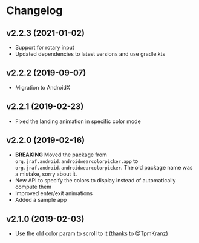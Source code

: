 # Changelog

## v2.2.3 (2021-01-02)
- Support for rotary input
- Updated dependencies to latest versions and use gradle.kts

## v2.2.2 (2019-09-07)
- Migration to AndroidX

## v2.2.1 (2019-02-23)
- Fixed the landing animation in specific color mode

## v2.2.0 (2019-02-16)
- **BREAKING** Moved the package from `org.jraf.android.androidwearcolorpicker.app` to `org.jraf.android.androidwearcolorpicker`.
The old package name was a mistake, sorry about it. 
- New API to specify the colors to display instead of automatically compute them
- Improved enter/exit animations
- Added a sample app

## v2.1.0 (2019-02-03)
- Use the old color param to scroll to it (thanks to @TpmKranz)
